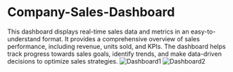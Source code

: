 # Company-Sales-Dashboard
This dashboard displays real-time sales data and metrics in an easy-to-understand format. It provides a comprehensive overview of sales performance, including revenue, units sold, and KPIs. The dashboard helps track progress towards sales goals, identify trends, and make data-driven decisions to optimize sales strategies.
![Dashboard1](https://github.com/Ishan-Chinchghare/Company-Sales-Dashboard/assets/112750192/e967126f-04f2-466e-aba7-f0011163f143)
![Dashboard2](https://github.com/Ishan-Chinchghare/Company-Sales-Dashboard/assets/112750192/a24285d7-85e4-4a11-8675-11ebbcab000e)
